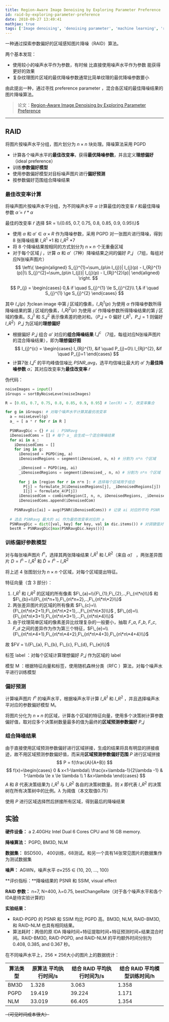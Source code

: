 ```yaml
---
title: Region-Aware Image Denoising by Exploring Parameter Preference
id: raid-by-exploring-parameter-preference
date: 2018-09-27 13:49:41
mathjax: true
tags: ['Image denoising', 'denoising parameter', 'machine learning', 'region-aware']
---
```

一种通过探索参数偏好的区域感知图片降噪（RAID）算法。

<!-- more -->

两个基本发现：

* 使用较小的噪声水平作为参数，有时候 比直接使用噪声水平作为参数 能获得更好的效果
* 复杂纹理图片区域的最优降噪参数通常比简单纹理的最优降噪参数要小

由此提出一种，通过寻找 preference parameter ，混合各区域的最佳降噪结果的图片降噪算法。




> 论文：[Region-Aware Image Denoising by Exploring Parameter Preference](https://ieeexplore.ieee.org/document/8421285/)



---



## RAID

将图片按噪声水平分组，图片划分为 $n\times n$ 块处理。降噪算法采用 PGPD

* 计算各个噪声水平的**最佳改变率**，获得**最优降噪参数**，并且定义**理想偏好**（ideal preference）
* 训练**参数偏好模型**
* 使用参数偏好模型对目标噪声图片进行**偏好预测**
* 按参数偏好范围组合降噪结果



### 最佳改变率计算

将噪声图片按噪声水平分组，为不同噪声水平 $\alpha$ 计算最佳的改变率 $\widetilde{r}$ 和最佳降噪参数 $\widetilde{\alpha} = \widetilde{r} * \alpha$

最佳的改变率 $\widetilde{r}$ 选择 $R = \\{0.65, 0.7, 0.75, 0.8, 0.85, 0.9, 0.95\\}$

* 使用 $\alpha$ 和 $\alpha' \in {\alpha \times {R}}$ 作为降噪参数，采用 PGPD 对一张图片进行降噪，得到 8 张降噪结果 $I\_{R}^{1}$ \*1 和 $I\_{R}^{2}$ \*7
* 将 8 个降噪结果按相同的方式划分为 $n\times n$ 个无重叠区域
* 对于每个区域 $j$ ，计算 $\alpha$ 和 $\alpha'$（7种）降噪结果之间的偏好 $P\_{j}$ （7组，每组对应N张噪声图片）
$$
\left\{
\begin{aligned}
S_{j}^{1}=\sum_{p\in I_{j}}| I_{j}(p) - I_{Rj}^{1}(p)|\\
S_{j}^{2}=\sum_{p\in I_{j}}| I_{j}(p) - I_{Rj}^{2}(p)|
\end{aligned}
\right.
$$

$$
P_{j} = \begin{cases}
0,& if \quad S_{j}^{1} \le S_{j}^{2}\\
1,& if \quad S_{j}^{1} \ge S_{j}^{2}
\end{cases}
$$

其中 $I\_{j}(p)$ 为clean image 中第 $j$ 区域的像素，$I\_{Rj}^{1}(p)$  为使用 $\alpha$ 作降噪参数所得降噪结果的第 $j$ 区域的像素，$I\_{Rj}^{2}(p)$  为使用 $\alpha’$ 作降噪参数所得降噪结果的第 $j$ 区域的像素。$S\_{j}^{1}$ 和 $S\_{j}^{2}$  表示像素差的绝对和。（$P\_{j}=0$ 偏好 $I\_{R}^{1}$，$P\_{j}=1$ 则偏好 $I\_{R}^{2}$）$P\_{j}$ 为区域的**理想偏好**

* 根据偏好 $P\_{j}$ 组合 $\alpha'$ 对应的**组合降噪结果** $I\_{j}^{c}$ （7组，每组对应N张噪声图片的混合降噪结果），即为**理想偏好图**
$$
I_{j}^{c} = \begin{cases}
I_{Rj}^{1}, &if \quad P_{j}=0\\
I_{Rj}^{2}, &if \quad P_{j}=1
\end{cases}
$$
* 计算7张 $I\_{j}^{c}$ 的平均峰值信噪比 $PSNR\_{avg}$，选平均信噪比最大的 $\alpha'$ 为**最佳降噪参数**  $\widetilde{\alpha}$，其对应改变率为**最佳改变率** $\widetilde{r}$



伪代码：

```python 
noiseImages = input()
iGroups = sortByNoiseLeve(noiseImages) 

R = [0.65, 0.7, 0.75, 0.8, 0.85, 0.9, 0.95] # len(R) = 7, 改变率集合

for g in iGroups: # 对每个噪声水平计算其最优改变率
  a = noiseLevel(g)
  a_ = [ a * r for r in R ]
  
  PSNRavgDic = {} # ai : PSNRavg
  iDenoisedComs = [] # 每个 a_ 会生成一个混合降噪结果
  for ai in a_:
  	iDenoisedComs = []
  	for img in g:
      iDenoised = PGPD(img, a)
      iDenoisedRegions = segment(iDenoised, n, n) # 分割为 n*n 个区域

      _iDenoised = PGPD(img, ai)
      _iDenoisedRegions = segment(iDenoised_, n, n) # 分割为 n*n 个区域
    
      for j in [region for r in n*n ]: # 选择每个区域用于组合
        P[j] = formulate_3(iDenoisedRegions[j], _iDenoisedRegions[j])
        I[j] = formulate_4(P[j])
      iDenoisedCom = combineRegion(I, n, n, iDenoisedRegions, _iDenoisedRegions) # 混合区域组成降噪图片
      iDenoisedComs.append(iDenoisedCom)
  
    PSNRavgDic[ai] = avg(PSNR(iDenoisedComs)) # 记录 ai 对应的平均 PSNR
    
  # 选去 PSNRavg 最大的 ai 作为最优改变率对应的 a
  PSNRavgDic = dict([val, key] for key, val in dic.items()) # 对调键值对 PSNRavg : ai
  bestR = PSNRavgDic[max(PSNRavgDic.keys())] 
```



### 训练偏好参数模型

对与每张噪声图片 $I^{n}$，选择其两张降噪结果 $I\_{R}^{1}$ 和 $I\_{R}^{2}$（来自 $\widetilde\alpha$） ，两张差异图片 $D=I^{n}-I\_{R}^{1}$ 和 $\widetilde{D}=I^{n}-I\_{R}^{2}$ 

将上述 4 张图划分为 $n\times n$ 个区域，对每个区域提出特征。

特征向量（含 3 部分）：

1. $I\_{R}^{1}$ 和 $I\_{R}^{2}$ 的区域的所有像素 $F\_{a}=\\{F\_{1},F\_{2},..,F\_{n\*n}\\}$ 和 $F\_{b}=\\{F\_{n\*n+1},F\_{n\*n+2},..,F\_{n\*n\*2}\\}$
2. 两张差异图片的区域的所有像素 $F\_{c}=\\{F\_{n\*n\*2+1},F\_{n\*n\*2+1},..,F\_{n\*n\*3}\\}$ , $F\_{d}=\\{F\_{n\*n\*3+1},F\_{n\*n\*3+1},..,F\_{n\*n\*4}\\}$
3. 由于纹理简单区域的像素差异比纹理复杂的一般要小，抽取 $F\_{a}$, $F\_{b}$, $F\_{c}$, $F\_{d}$ 之间的差异作为作为第三个特征，$F\_{e}=\\{F\_{n\*n\*4+1},F\_{n\*n\*4+2},F\_{n\*n\*4+3},F\_{n\*n\*4+4}\\}$

故 $FV = \\{F\_{a}, F\_{b}, F\_{c}, F\_{d}, F\_{e}\\}$

标签 label ：对每个区域计算理想偏好 $P\_{j}$ 作为区域的 label

模型 M ：根据特征向量和标签，使用随机森林分类（RFC ）算法，对每个噪声水平进行训练模型



### 偏好预测

计算噪声图片 $I^{n}$ 的噪声水平，根据噪声水平计算 $I\_{R}^{1}$ 和 $I\_{R}^{2}$ ，并且选择噪声水平对应的参数偏好模型 M。

将图片分化为 $n\times n$ 的区域，计算各个区域的特征向量，使用多个决策树计算参数偏好值，取对应多个决策树数量最多的值为最终的**区域预测参数偏好** $P\_{j}$



### 组合降噪结果

由于直接使用区域预测参数偏好进行区域拼接，生成的结果将具有明显的拼接痕迹，故不用区域预测参数偏好值，而采用**区域预测参数偏好范围** $P$ 进行区域拼接
$$
P = f(\frac{A}{A+B})
$$
$$
f(x)=\begin{cases}
0 & x<1-\lambda\\
\frac{x+\lambda-1}{2\lambda -1} & 1-\lambda \le x \le \lambda \\
1 &x>\lambda
\end{cases}
$$
$A$ 和 $B$ 代表决策结果为 $I\_{R}^{1}$ 与 $I\_{R}^{2}$ 各自的决策树数量。则 $x$ 即代表  $I\_{R}^{2}$  的决策树在所有决策树中的比例。$\lambda$ 为阈值（本文取值0.75）

使用 $P$ 进行区域选择然后拼接所有区域，得到最后的降噪结果





## 实验

**硬件设备：** a 2.40GHz Intel Dual 6 Cores CPU and 16 GB memory.

**降噪算法：** PGPD, BM3D, NLM

**数据集：** BSD500， 400训练，68测试。和另一个具有14张常见图片的数据集作为测试数据集

**噪声：** AGWN，噪声水平 σ×255 ∈ {10, 20, ..., 100}

**评价指标：**降噪结果的 PSNR 和 SSIM, visual effect

**RAID 参数：** n=7, N=400, λ=0.75, bestChangeRate（对于各个噪声水平和各个IDA是待实验计算的）

**实验结果：**

* RAID-PGPD 的 PSNR 和 SSIM 均比 PGPD 高。BM3D, NLM, RAID-BM3D, 和 RAID-NLM 也具有相同结果。 
* 算法耗时：两倍的原 IDA 降噪时间+特征提取时间+特征预测时间+结果混合时间。RAID-BM3D, RAID-PGPD, and RAID-NLM 的平均额外时间分别为 0.408, 0.385, and 0.367 秒。

在不同噪声水平上，256 × 256大小的图片上的数据统计：

| 算法类型 | 原算法 平均执行时间/s | 结合 RAID 平均执行时间为/s | 结合 RAID 平均模型训练时间/h |
| -------- | --------------------- | -------------------------- | ---------------------------- |
| BM3D     | 1.328                 | 3.063                      | 1.358                        |
| PGPD     | 19.419                | 39.224                     | 1.171                        |
| NLM      | 33.019                | 66.405                     | 1.354                        |

~~（可见时间成本很大）~~